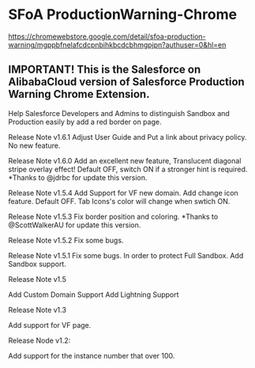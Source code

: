 # SFoA ProductionWarning-Chrome

https://chromewebstore.google.com/detail/sfoa-production-warning/mgppbfnelafcdcpnbihkbcdcbhmgpjpn?authuser=0&hl=en

## IMPORTANT! This is the Salesforce on AlibabaCloud version of Salesforce Production Warning Chrome Extension.

Help Salesforce Developers and Admins to distinguish Sandbox and Production easily by add a red border on page.

Release Note v1.6.1
Adjust User Guide and Put a link about privacy policy. No new feature.

Release Note v1.6.0
Add an excellent new feature, Translucent diagonal stripe overlay effect! Default OFF, switch ON if a stronger hint is required.
*Thanks to @jdrbc for update this version.

Release Note v1.5.4
Add Support for VF new domain.
Add change icon feature. Default OFF. Tab Icons's color will change when swtich ON.

Release Note v1.5.3
Fix border position and coloring.
*Thanks to @ScottWalkerAU for update this version.

Release Note v1.5.2
Fix some bugs.

Release Note v1.5.1
Fix some bugs.
In order to protect Full Sandbox. Add Sandbox support.

Release Note v1.5

  Add Custom Domain Support
  Add Lightning Support

Release Note v1.3

  Add support for VF page.

Release Node v1.2:

  Add support for the instance number that over 100.
